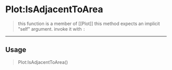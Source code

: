 # Plot:IsAdjacentToArea
> this function is a member of [[Plot]]
> this method expects an implicit "self" argument. invoke it with `:`
-----
## Usage
> Plot:IsAdjacentToArea()
